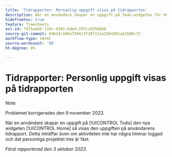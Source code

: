 ```yaml
---
title: 'Tidrapporter: Personlig uppgift visas på tidrapporten'
description: När en användare skapar en uppgift på Todo-widgeten för den nya hemupplevelsen visas den uppgiften på användarens tidrapport. Detta inträffar även om aktiviteten inte har några timmar loggad och det personliga projektet inte är fäst.
hidefromtoc: true
feature: Timesheets
exl-id: fd75ae65-726c-4301-bded-297cc82566b8
source-git-commit: 6d6d3c180a739413f28f132a23b4d91ad1b80c72
workflow-type: tm+mt
source-wordcount: '98'
ht-degree: 0%

---
```


# Tidrapporter: Personlig uppgift visas på tidrapporten

>[!NOTE]
>
>Problemet korrigerades den 9 november 2023.

När en användare skapar en uppgift på [!UICONTROL Todo] den nya widgeten [!UICONTROL Home] så visas den uppgiften på användarens tidrapport. Detta inträffar även om aktiviteten inte har några timmar loggad och det personliga projektet inte är fäst.

_Först rapporterad den 3 oktober 2023._
